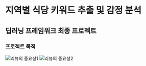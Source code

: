 # 지역별 식당 키워드 추출 및 감정 분석 
## 딥러닝 프레임워크 최종 프로젝트

### 프로젝트 목적
![리뷰의 중요성1](https://user-images.githubusercontent.com/74261590/146876291-b55f0e87-2e21-4607-a09b-fa94b2c795be.jpg) 
![리뷰의 중요성2](https://user-images.githubusercontent.com/74261590/146876336-f078a493-af55-42b5-a91c-2cd3a8b86489.jpg)
